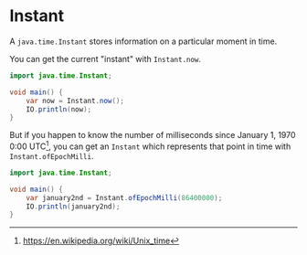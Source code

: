 # Instant

A `java.time.Instant` stores information on a particular moment in time.

You can get the current "instant" with `Instant.now`.

```java
import java.time.Instant;

void main() {
    var now = Instant.now();
    IO.println(now);
}
```

But if you happen to know the number of milliseconds since January 1, 1970 0:00 UTC[^epoch], you
can get an `Instant` which represents that point in time with `Instant.ofEpochMilli`.

```java
import java.time.Instant;

void main() {
    var january2nd = Instant.ofEpochMilli(86400000);
    IO.println(january2nd);
}
```

[^epoch]: https://en.wikipedia.org/wiki/Unix_time


